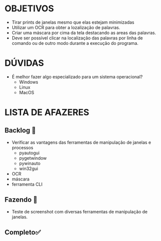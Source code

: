 # OBJETIVOS
- Tirar prints de janelas mesmo que elas estejam minimizadas
- Utilizar um OCR para obter a lozalização de palavras.
- Criar uma máscara por cima da tela destacando as areas das palavras.
- Deve ser possível clicar na localização das palavras por linha de comando ou de outro modo durante a execução do programa.

# DÚVIDAS
- É melhor fazer algo especializado para um sistema operacional?
    - Windows
    - Linux
    - MacOS

# LISTA DE AFAZERES
## Backlog 🛑
- Verificar as vantagens das ferramentas de manipulação de janelas e processos
    - pyautogui
    - pygetwindow
    - pywinauto
    - win32gui
- OCR
- máscara
- ferramenta CLI

## Fazendo 🚧
- Teste de screenshot com diversas ferramentas de manipulação de janelas.

## Completo✅
